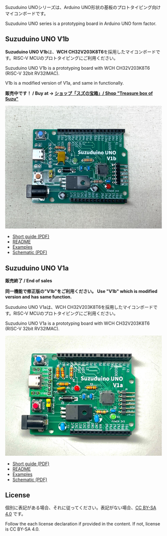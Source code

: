 Suzuduino UNOシリーズは、Arduino UNO形状の基板のプロトタイピング向けマイコンボードです。

Suzuduino UNO series is a prototyping board in Arduino UNO form factor.


## Suzuduino UNO V1b

**Suzuduino UNO V1b**は、**WCH CH32V203K8T6**を採用したマイコンボードです。RISC-V MCUのプロトタイピングにご利用ください。

Suzuduino UNO V1b is a prototyping board with WCH CH32V203K8T6 (RISC-V 32bit RV32IMAC). 

V1b is a modified version of V1a, and same in functionally.

**販売中です！ / Buy at → [ショップ「スズの宝箱」/ Shop "Treasure box of Suzu"](https://suzu3tsu.booth.pm/)**

![photo of Suzuduino UNO V1b](images/suzuduino-uno-v1b-pcb1.jpg)

 - [Short guide (PDF)](docs/suzuduino-uno-v1b_ShortGuide_02.pdf)
 - [README](docs/suzuduino-uno-v1_README.md)
 - [Examples](examples/README.md)
 - [Schematic (PDF)](drawings/suzuduino-uno-v1b_schematic.pdf)

## Suzuduino UNO V1a

**販売終了 / End of sales**

**同一機能で修正版の"V1b"をご利用ください。 Use "V1b" which is modified version and has same function.**

Suzuduino UNO V1aは、WCH CH32V203K8T6を採用したマイコンボードです。RISC-V MCUのプロトタイピングにご利用ください。

Suzuduino UNO V1a is a prototyping board with WCH CH32V203K8T6 (RISC-V 32bit RV32IMAC).

![photo of Suzuduino UNO V1a](images/suzuduino-uno-v1a-pcb3.jpg)

 - [Short guide (PDF)](docs/suzuduino-uno-v1a_ShortGuide_02.pdf)
 - [README](docs/suzuduino-uno-v1_README.md)
 - [Examples](examples/README.md)
 - [Schematic (PDF)](drawings/suzuduino-uno-v1a_schematic.pdf)


## License

個別に表記がある場合、それに従ってください。表記がない場合、[CC BY-SA 4.0](http://creativecommons.org/licenses/by-sa/4.0/) です。

Follow the each license declaration if provided in the content. If not, license is CC BY-SA 4.0.
